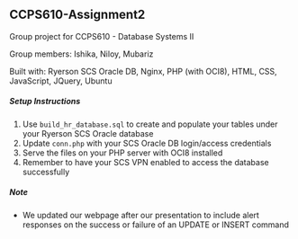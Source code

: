 ## CCPS610-Assignment2

Group project for CCPS610 - Database Systems II

Group members: Ishika, Niloy, Mubariz

Built with: Ryerson SCS Oracle DB, Nginx, PHP (with OCI8), HTML, CSS, JavaScript, JQuery, Ubuntu

##### Setup Instructions

1. Use `build_hr_database.sql` to create and populate your tables under your Ryerson SCS Oracle database
2. Update `conn.php` with your SCS Oracle DB login/access credentials
3. Serve the files on your PHP server with OCI8 installed
4. Remember to have your SCS VPN enabled to access the database successfully

##### Note

- We updated our webpage after our presentation to include alert responses on the success or failure of an UPDATE or INSERT command
